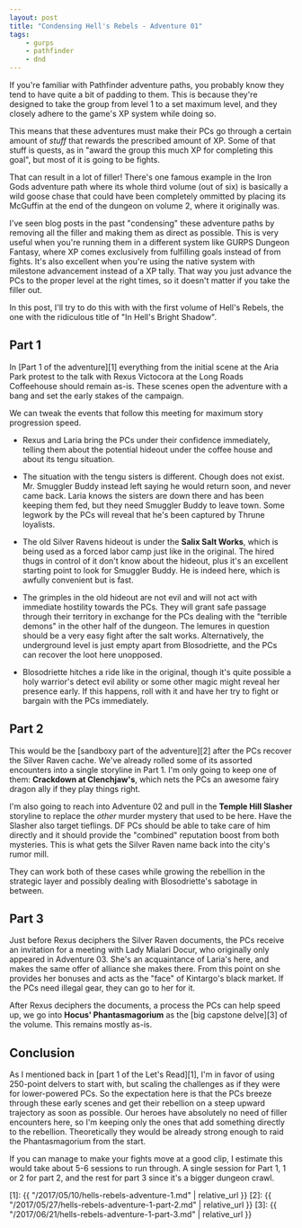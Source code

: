 ```yaml
---
layout: post
title: "Condensing Hell's Rebels - Adventure 01"
tags:
    - gurps
    - pathfinder
    - dnd
---
```


If you're familiar with Pathfinder adventure paths, you probably know they tend
to have quite a bit of padding to them. This is because they're designed to take
the group from level 1 to a set maximum level, and they closely adhere to the
game's XP system while doing so.

This means that these adventures must make their PCs go through a certain amount
of _stuff_ that rewards the prescribed amount of XP. Some of that stuff is
quests, as in "award the group this much XP for completing this goal", but most
of it is going to be fights.

That can result in a lot of filler! There's one famous example in the Iron Gods
adventure path where its whole third volume (out of six) is basically a wild
goose chase that could have been completely ommitted by placing its McGuffin at
the end of the dungeon on volume 2, where it originally was.

I've seen blog posts in the past "condensing" these adventure paths by removing
all the filler and making them as direct as possible. This is very useful when
you're running them in a different system like GURPS Dungeon Fantasy, where
XP comes exclusively from fulfilling goals instead of from fights. It's also
excellent when you're using the native system with milestone advancement instead
of a XP tally. That way you just advance the PCs to the proper level at the
right times, so it doesn't matter if you take the filler out.

In this post, I'll try to do this with with the first volume of Hell's Rebels,
the one with the ridiculous title of "In Hell's Bright Shadow".

## Part 1

In [Part 1 of the adventure][1] everything from the initial scene at the Aria
Park protest to the talk with Rexus Victocora at the Long Roads Coffeehouse
should remain as-is. These scenes open the adventure with a bang and set the
early stakes of the campaign.

We can tweak the events that follow this meeting for maximum story progression
speed.

- Rexus and Laria bring the PCs under their confidence immediately, telling them
  about the potential hideout under the coffee house and about its tengu
  situation.

- The situation with the tengu sisters is different. Chough does not
  exist. Mr. Smuggler Buddy instead left saying he would return soon, and never
  came back. Laria knows the sisters are down there and has been keeping them
  fed, but they need Smuggler Buddy to leave town. Some legwork by the PCs will
  reveal that he's been captured by Thrune loyalists.

- The old Silver Ravens hideout is under the **Salix Salt Works**, which is
  being used as a forced labor camp just like in the original. The hired thugs
  in control of it don't know about the hideout, plus it's an excellent starting
  point to look for Smuggler Buddy. He is indeed here, which is awfully
  convenient but is fast.

- The grimples in the old hideout are not evil and will not act with immediate
  hostility towards the PCs. They will grant safe passage through their
  territory in exchange for the PCs dealing with the "terrible demons" in the
  other half of the dungeon. The lemures in question should be a very easy fight
  after the salt works. Alternatively, the underground level is just empty apart
  from Blosodriette, and the PCs can recover the loot here unopposed.

- Blosodriette hitches a ride like in the original, though it's quite possible a
  holy warrior's detect evil ability or some other magic might reveal her
  presence early. If this happens, roll with it and have her try to fight or
  bargain with the PCs immediately.

## Part 2

This would be the [sandboxy part of the adventure][2] after the PCs recover the
Silver Raven cache. We've already rolled some of its assorted encounters into a
single storyline in Part 1. I'm only going to keep one of them: **Crackdown at
Clenchjaw's**, which nets the PCs an awesome fairy dragon ally if they play
things right.

I'm also going to reach into Adventure 02 and pull in the **Temple Hill
Slasher** storyline to replace the _other_ murder mystery that used to be
here. Have the Slasher also target tieflings. DF PCs should be able to take care
of him directly and it should provide the "combined" reputation boost from both
mysteries. This is what gets the Silver Raven name back into the city's rumor
mill.

They can work both of these cases while growing the rebellion in the strategic
layer and possibly dealing with Blosodriette's sabotage in between.

## Part 3

Just before Rexus deciphers the Silver Raven documents, the PCs receive an
invitation for a meeting with Lady Mialari Docur, who originally only appeared
in Adventure 03. She's an acquaintance of Laria's here, and makes the same offer
of alliance she makes there. From this point on she provides her bonuses and
acts as the "face" of Kintargo's black market. If the PCs need illegal gear,
they can go to her for it.

After Rexus deciphers the documents, a process the PCs can help speed up, we go
into **Hocus' Phantasmagorium** as the [big capstone delve][3] of the
volume. This remains mostly as-is.

## Conclusion

As I mentioned back in [part 1 of the Let's Read][1], I'm in favor of using
250-point delvers to start with, but scaling the challenges as if they were for
lower-powered PCs. So the expectation here is that the PCs breeze through these
early scenes and get their rebellion on a steep upward trajectory as soon as
possible. Our heroes have absolutely no need of filler encounters here, so I'm
keeping only the ones that add something directly to the
rebellion. Theoretically they would be already strong enough to raid the
Phantasmagorium from the start.

If you can manage to make your fights move at a good clip, I estimate this would
take about 5-6 sessions to run through. A single session for Part 1, 1 or 2 for
part 2, and the rest for part 3 since it's a bigger dungeon crawl.


[1]: {{ "/2017/05/10/hells-rebels-adventure-1.md" | relative_url }}
[2]: {{ "/2017/05/27/hells-rebels-adventure-1-part-2.md" | relative_url }}
[3]: {{ "/2017/06/21/hells-rebels-adventure-1-part-3.md" | relative_url }}
